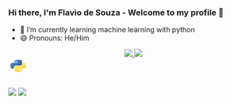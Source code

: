 ### Hi there, I'm Flavio de Souza - Welcome to my profile 👋

- 🌱 I’m currently learning machine learning with python
- 😄 Pronouns: He/Him

<div align="center">
  <a href="https://github.com/flaviogbm">
  <img height="180em" src="https://github-readme-stats.vercel.app/api?username=flaviogbm&show_icons=true&theme=dark&include_all_commits=true&count_private=true"/>
  <img height="180em" src="https://github-readme-stats.vercel.app/api/top-langs/?username=flaviogbm&layout=compact&langs_count=7&theme=dark"/>
</div>
<img align="center" alt="Python-icon" height="30" width="40" src="https://raw.githubusercontent.com/devicons/devicon/master/icons/python/python-original.svg">
  
  ##
<div>  
 <a href = "mailto:flavio.dev.souza@gmail.com"><img src="https://img.shields.io/badge/-Gmail-%23333?style=for-the-badge&logo=gmail&logoColor=white" target="_blank"></a> 
 <a href="https://www.linkedin.com/in/flaviogbm/" target="_blank"><img src="https://img.shields.io/badge/-LinkedIn-%230077B5?style=for-the-badge&logo=linkedin&logoColor=white" target="_blank"></a>
</div>
